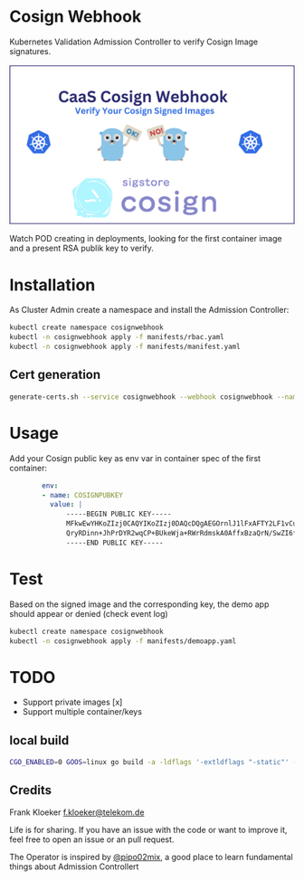 # Cosign Webhook

Kubernetes Validation Admission Controller to verify Cosign Image signatures.

<img src="cosignwebhook.png" alt="cosignwebhook" width="680"/>

Watch POD creating in deployments, looking for the first container image and a present RSA publik key to verify.

# Installation

As Cluster Admin create a namespace and install the Admission Controller:

```bash
kubectl create namespace cosignwebhook
kubectl -n cosignwebhook apply -f manifests/rbac.yaml
kubectl -n cosignwebhook apply -f manifests/manifest.yaml
```

## Cert generation

```bash
generate-certs.sh --service cosignwebhook --webhook cosignwebhook --namespace cosignwebhook --secret cosignwebhook
```

# Usage

Add your Cosign public key as env var in container spec of the first container:

```yaml
        env:
        - name: COSIGNPUBKEY
          value: |
              -----BEGIN PUBLIC KEY-----
              MFkwEwYHKoZIzj0CAQYIKoZIzj0DAQcDQgAEGOrnlJ1lFxAFTY2LF1vCuVHNZr9H
              QryRDinn+JhPrDYR2wqCP+BUkeWja+RWrRdmskA0AffxBzaQrN/SwZI6fA==
              -----END PUBLIC KEY-----
```

# Test

Based on the signed image and the corresponding key, the demo app should appear or denied (check event log)

```bash
kubectl create namespace cosignwebhook
kubectl -n cosignwebhook apply -f manifests/demoapp.yaml
```

# TODO

* Support private images [x]
* Support multiple container/keys

## local build

```bash
CGO_ENABLED=0 GOOS=linux go build -a -ldflags '-extldflags "-static"' -o cosignwebhook
```
## Credits

Frank Kloeker f.kloeker@telekom.de

Life is for sharing. If you have an issue with the code or want to improve it, feel free to open an issue or an pull request.

The Operator is inspired by [@pipo02mix](https://github.com/pipo02mix/grumpy), a good place
to learn fundamental things about Admission Controllert
